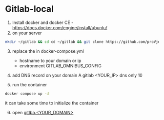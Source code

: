 # Gitlab-local

1. Install docker and docker CE - https://docs.docker.com/engine/install/ubuntu/
2. on your server
```bash
mkdir ~/gitlab && cd cd ~/gitlab && git clone https://github.com/proVject/gitlab-local.git .
```
3. replace the in docker-compose.yml
   - hostname to your domain or ip
   - environment GITLAB_OMNIBUS_CONFIG

4. add DNS record on your domain 
A gitlab <YOUR_IP> dns only 10
5. run the container 
```bash
docker compose up -d 
```
it can take some time to initialize the container

6. open [gitlba.<YOUR_DOMAIN>](https://gitlab.example.com)



